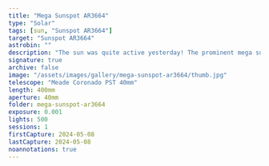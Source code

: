 ```yaml
---
title: "Mega Sunspot AR3664"
type: "Solar"
tags: [sun, "Sunspot AR3664"]
target: "Sunspot AR3664"
astrobin: ""
description: "The sun was quite active yesterday! The prominent mega sunspot is AR3664 which released an enormous X-flare that caused radio blackouts. Quite a spectacular show of prominences on the solar limb as well."
signature: true
archive: false
image: "/assets/images/gallery/mega-sunspot-ar3664/thumb.jpg"
telescope: "Meade Coronado PST 40mm"
length: 400mm
aperture: 40mm
folder: mega-sunspot-ar3664
exposure: 0.001
lights: 500
sessions: 1
firstCapture: 2024-05-08
lastCapture: 2024-05-08
noannotations: true
---
```

